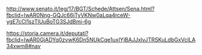 http://www.senato.it/leg/17/BGT/Schede/Attsen/Sena.html?fbclid=IwAR0Nng-GQJc66jTyVKNw0aLqa4rceW-ygE7cCl1szTlUuBoTG3SJdBmi-6g


https://storia.camera.it/deputati?fbclid=IwAR0GjADYq0zvwK6Dn5NUkCqe1uxIYjBAJJxlvJTRSKuLdbGxVcILA34xwm8#nav